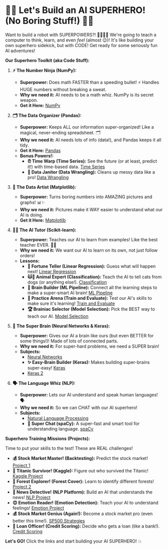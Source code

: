 # 🤩🎉 Let's Build an AI SUPERHERO! (No Boring Stuff!) 🎉🤩

Want to build a robot with SUPERPOWERS?! 🦸‍♀️🦸‍♂️ We're going to teach a computer to think, learn, and even *feel* (almost 😉)! It's like building your own superhero sidekick, but with CODE! Get ready for some seriously fun AI adventures!

**Our Superhero Toolkit (aka Code Stuff):**

1.  **⚡️ The Number Ninja (NumPy):**
    *   **Superpower:** Does math FASTER than a speeding bullet! ⚡️ Handles HUGE numbers without breaking a sweat.
    *   **Why we need it:** AI needs to be a math whiz. NumPy is its secret weapon.
    *   **Get it Here:** [NumPy](https://github.com/01-edu/Branch-AI/tree/master/subjects/ai/numpy)

2.  **🗂️ The Data Organizer (Pandas):**
    *   **Superpower:** Keeps ALL our information super-organized! Like a magical, never-ending spreadsheet. 🗂️
    *   **Why we need it:** AI needs lots of info (data!), and Pandas keeps it all tidy.
    *   **Get it Here:** [Pandas](https://github.com/01-edu/Branch-AI/tree/master/subjects/ai/pandas)
    *   **Bonus Powers!:**
        *   **⏰ Time Warp (Time Series):**  See the future (or at least, predict it!) with time-based data. [Time Series](https://github.com/01-edu/Branch-AI/tree/master/subjects/ai/time-series-with-pandas)
        *   **🧼 Data Janitor (Data Wrangling):** Cleans up messy data like a pro! [Data Wrangling](https://github.com/01-edu/Branch-AI/tree/master/subjects/ai/data-wrangling-with-pandas)

3.  **🎨 The Data Artist (Matplotlib):**
    *   **Superpower:** Turns boring numbers into AMAZING pictures and graphs! 📊✨
    *   **Why we need it:** Pictures make it WAY easier to understand what our AI is doing.
    *   **Get it Here:** [Matplotlib](https://github.com/01-edu/Branch-AI/tree/master/subjects/ai/visualizations)

4.  **👩‍🏫 The AI Tutor (Scikit-learn):**
    *   **Superpower:** Teaches our AI to learn from examples! Like the best teacher EVER. 👩‍🏫
    *   **Why we need it:** We want our AI to learn on its own, not just follow orders!
     * **Lessons:**
        *    **🔮 Fortune Teller (Linear Regression):** Guess what will happen next! [Linear Regression](https://github.com/01-edu/Branch-AI/tree/master/subjects/ai/linear-regression-with-scikit-learn)
        *   **🐱🐶 Animal Expert (Classification):** Teach the AI to tell cats from dogs (or anything else!). [Classification](https://github.com/01-edu/Branch-AI/tree/master/subjects/ai/classification-with-scikit-learn%20)
        *   **🧠 Brain Builder (ML Pipeline):**  Connect all the learning steps to make a super-smart AI brain! [ML Pipeline](https://github.com/01-edu/Branch-AI/tree/master/subjects/ai/machine-learning-pipeline)
        *   **💪 Practice Arena (Train and Evaluate):**  Test our AI's skills to make sure it's learning! [Train and Evaluate](https://github.com/01-edu/Branch-AI/tree/master/subjects/ai/train-and-evalute-machine-learning-models)
        *   **🏆 Brainiac Selector (Model Selection):** Pick the BEST way to teach our AI. [Model Selection](https://github.com/01-edu/Branch-AI/tree/master/subjects/ai/model-selection-methodology)

5.  **🧠 The Super Brain (Neural Networks & Keras):**
    *   **Superpower:**  Gives our AI a brain like ours (but even BETTER for some things!)! Made of lots of connected parts.
    *   **Why we need it:**  For super-hard problems, we need a SUPER brain!
    * **Subjects:**
        * [Neural Networks](https://github.com/01-edu/Branch-AI/tree/master/subjects/ai/neural-networks)
        *   **✨ Easy-Brain Builder (Keras):** Makes building super-brains super-easy! [Keras](https://github.com/01-edu/Branch-AI/tree/master/subjects/ai/keras)
         * [Keras 2](https://github.com/01-edu/Branch-AI/tree/master/subjects/ai/keras-2)

6.  **🗣️ The Language Whiz (NLP):**
    *   **Superpower:**  Lets our AI understand and speak human languages! 🗣️
    *   **Why we need it:**  So we can CHAT with our AI superhero!
    * **Subjects:**
        * [Natural Language Processing](https://github.com/01-edu/Branch-AI/tree/master/subjects/ai/natural-language-processing)
        * **💬 Super Chat (spaCy):**  A super-fast and smart tool for understanding language. [spaCy](https://github.com/01-edu/Branch-AI/tree/master/subjects/ai/natural-language-processing-with-spacy)

**Superhero Training Missions (Projects):**

Time to put your skills to the test! These are REAL challenges!

*   **💰 Stock Market Master! (Backtesting):** Predict the stock market! [Project 1](https://github.com/01-edu/Branch-AI/tree/master/subjects/ai/backtesting-on-the-sp500)
*   **🚢 Titanic Survivor! (Kaggle):** Figure out who survived the Titanic! [Kaggle Project](https://github.com/01-edu/Branch-AI/tree/master/projects/project1)
*   **🌲 Forest Explorer! (Forest Cover):** Learn to identify different forests! [Project 2](https://github.com/01-edu/Branch-AI/tree/master/subjects/ai/forest-cover-type-prediction)
*   **📰 News Detective! (NLP Platform):** Build an AI that understands the news! [NLP Project](https://github.com/01-edu/Branch-AI/tree/master/subjects/ai/nlp-scraper)
*   **😊 Emotion Reader! (Emotion Detection):** Teach your AI to understand feelings! [Emotion Project](https://github.com/01-edu/Branch-AI/tree/master/subjects/ai/emotions-detector)
*   **💰 Stock Market Genius (Again!):**  Become a stock market pro (even better this time!). [SP500 Strategies](https://github.com/01-edu/Branch-AI/tree/master/subjects/ai/sp500-strategies)
*   **🏦 Loan Officer! (Credit Scoring):** Decide who gets a loan (like a bank!). [Credit Scoring](https://github.com/01-edu/Branch-AI/tree/master/subjects/ai/credit-scoring)

**Let's GO!** Click the links and start building your AI SUPERHERO! 💥
